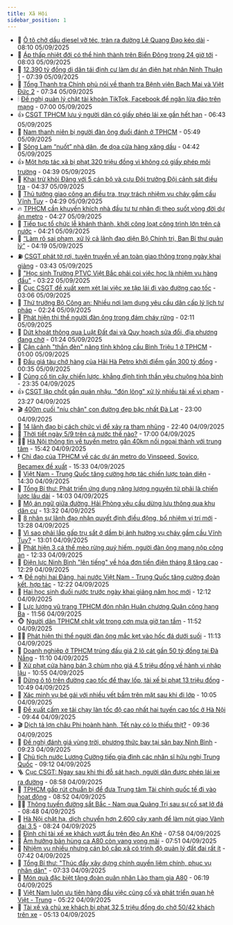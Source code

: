```yaml
---
title: Xã Hội
sidebar_position: 1
---
```


<!-- dantri-xa-hoi:START -->
- 🫣 [Ô tô chở dầu diesel vỡ téc, tràn ra đường Lê Quang Đạo kéo dài](https://dantri.com.vn/xa-hoi/o-to-cho-dau-diesel-vo-tec-tran-ra-duong-le-quang-dao-keo-dai-20250905150049614.htm) - 08:10 05/09/2025
- 💼 [Áp thấp nhiệt đới có thể hình thành trên Biển Đông trong 24 giờ tới](https://dantri.com.vn/xa-hoi/ap-thap-nhiet-doi-co-the-hinh-thanh-tren-bien-dong-trong-24-gio-toi-20250905145636852.htm) - 08:03 05/09/2025
- 🎊 [12.390 tỷ đồng di dân tái định cư làm dự án điện hạt nhân Ninh Thuận 1](https://dantri.com.vn/xa-hoi/12390-ty-dong-di-dan-tai-dinh-cu-lam-du-an-dien-hat-nhan-ninh-thuan-1-20250905142618191.htm) - 07:39 05/09/2025
- 🙉 [Tổng Thanh tra Chính phủ nói về thanh tra Bệnh viện Bạch Mai và Việt Đức 2](https://dantri.com.vn/xa-hoi/tong-thanh-tra-chinh-phu-noi-ve-thanh-tra-benh-vien-bach-mai-va-viet-duc-2-20250905142753786.htm) - 07:34 05/09/2025
- 🕯 [Đề nghị quản lý chặt tài khoản TikTok, Facebook để ngăn lừa đảo trên mạng](https://dantri.com.vn/xa-hoi/de-nghi-quan-ly-chat-tai-khoan-tiktok-facebook-de-ngan-lua-dao-tren-mang-20250905135510432.htm) - 07:00 05/09/2025
- 👍 [CSGT TPHCM lưu ý người dân có giấy phép lái xe gần hết hạn](https://dantri.com.vn/xa-hoi/csgt-tphcm-luu-y-nguoi-dan-co-giay-phep-lai-xe-gan-het-han-20250905130347877.htm) - 06:43 05/09/2025
- 🤖 [Nam thanh niên bị người đàn ông đuổi đánh ở TPHCM](https://dantri.com.vn/xa-hoi/nam-thanh-nien-bi-nguoi-dan-ong-duoi-danh-o-tphcm-20250905121532836.htm) - 05:49 05/09/2025
- 🙉 [Sông Lam “nuốt” nhà dân, đe dọa cửa hàng xăng dầu](https://dantri.com.vn/xa-hoi/song-lam-nuot-nha-dan-de-doa-cua-hang-xang-dau-20250905105043923.htm) - 04:42 05/09/2025
- 👍 [Một hợp tác xã bị phạt 320 triệu đồng vì không có giấy phép môi trường](https://dantri.com.vn/xa-hoi/mot-hop-tac-xa-bi-phat-320-trieu-dong-vi-khong-co-giay-phep-moi-truong-20250905112721330.htm) - 04:39 05/09/2025
- 🗽 [Khai trừ khỏi Đảng với 5 cán bộ và cựu Đội trưởng Đội cảnh sát điều tra](https://dantri.com.vn/xa-hoi/khai-tru-khoi-dang-voi-5-can-bo-va-cuu-doi-truong-doi-canh-sat-dieu-tra-20250905103126475.htm) - 04:37 05/09/2025
- 🗽 [Thủ tướng giao công an điều tra, truy trách nhiệm vụ cháy gầm cầu Vĩnh Tuy](https://dantri.com.vn/xa-hoi/thu-tuong-giao-cong-an-dieu-tra-truy-trach-nhiem-vu-chay-gam-cau-vinh-tuy-20250905105127482.htm) - 04:29 05/09/2025
- 🔥 [TPHCM cần khuyến khích nhà đầu tư tư nhân đi theo suốt vòng đời dự án metro](https://dantri.com.vn/xa-hoi/tphcm-can-khuyen-khich-nha-dau-tu-tu-nhan-di-theo-suot-vong-doi-du-an-metro-20250904230523948.htm) - 04:27 05/09/2025
- 🦒 [Tiếp tục tổ chức lễ khánh thành, khởi công loạt công trình lớn trên cả nước](https://dantri.com.vn/xa-hoi/tiep-tuc-to-chuc-le-khanh-thanh-khoi-cong-loat-cong-trinh-lon-tren-ca-nuoc-20250905104057929.htm) - 04:21 05/09/2025
- 🧐 [“Làm rõ sai phạm, xử lý cả lãnh đạo diện Bộ Chính trị, Ban Bí thư quản lý”](https://dantri.com.vn/xa-hoi/lam-ro-sai-pham-xu-ly-ca-lanh-dao-dien-bo-chinh-tri-ban-bi-thu-quan-ly-20250905111337555.htm) - 04:19 05/09/2025
- ⛽️ [CSGT phát tờ rơi, tuyên truyền về an toàn giao thông trong ngày khai giảng](https://dantri.com.vn/xa-hoi/csgt-phat-to-roi-tuyen-truyen-ve-an-toan-giao-thong-trong-ngay-khai-giang-20250905103651369.htm) - 03:43 05/09/2025
- 🚀 [&quot;Học sinh Trường PTVC Việt Bắc phải coi việc học là nhiệm vụ hàng đầu&quot;](https://dantri.com.vn/xa-hoi/hoc-sinh-truong-ptvc-viet-bac-phai-coi-viec-hoc-la-nhiem-vu-hang-dau-20250905095525990.htm) - 03:22 05/09/2025
- 🦒 [Cục CSGT đề xuất xem xét lại việc xe tập lái đi vào đường cao tốc](https://dantri.com.vn/xa-hoi/cuc-csgt-de-xuat-xem-xet-lai-viec-xe-tap-lai-di-vao-duong-cao-toc-20250905100240485.htm) - 03:06 05/09/2025
- 🦅 [Thứ trưởng Bộ Công an: Nhiều nơi lạm dụng yêu cầu dân cấp lý lịch tư pháp](https://dantri.com.vn/xa-hoi/thu-truong-bo-cong-an-nhieu-noi-lam-dung-yeu-cau-dan-cap-ly-lich-tu-phap-20250905091846381.htm) - 02:24 05/09/2025
- 🚀 [Phát hiện thi thể người đàn ông trong đám cháy rừng](https://dantri.com.vn/xa-hoi/phat-hien-thi-the-nguoi-dan-ong-trong-dam-chay-rung-20250905090331157.htm) - 02:11 05/09/2025
- 🦅 [Dứt khoát thông qua Luật Đất đai và Quy hoạch sửa đổi, địa phương đang chờ](https://dantri.com.vn/xa-hoi/dut-khoat-thong-qua-luat-dat-dai-va-quy-hoach-sua-doi-dia-phuong-dang-cho-20250905080952591.htm) - 01:24 05/09/2025
- 🤠 [Cận cảnh &quot;thần đèn&quot; nâng tĩnh không cầu Bình Triệu 1 ở TPHCM](https://dantri.com.vn/xa-hoi/can-canh-than-den-nang-tinh-khong-cau-binh-trieu-1-o-tphcm-20250904221852859.htm) - 01:00 05/09/2025
- 💄 [Đấu giá tàu chở hàng của Hải Hà Petro khởi điểm gần 300 tỷ đồng](https://dantri.com.vn/xa-hoi/dau-gia-tau-cho-hang-cua-hai-ha-petro-khoi-diem-gan-300-ty-dong-20250905064819585.htm) - 00:35 05/09/2025
- 🥷 [Củng cố tin cậy chiến lược, khẳng định tinh thần yêu chuộng hòa bình](https://dantri.com.vn/xa-hoi/cung-co-tin-cay-chien-luoc-khang-dinh-tinh-than-yeu-chuong-hoa-binh-20250905063544887.htm) - 23:35 04/09/2025
- 👍 [CSGT lập chốt gần quán nhậu, &quot;đón lõng&quot; xử lý nhiều tài xế vi phạm](https://dantri.com.vn/xa-hoi/csgt-lap-chot-gan-quan-nhau-don-long-xu-ly-nhieu-tai-xe-vi-pham-20250905001036561.htm) - 23:27 04/09/2025
- 🎬 [400m cuối &quot;níu chân&quot; con đường đẹp bậc nhất Đà Lạt](https://dantri.com.vn/xa-hoi/400m-cuoi-niu-chan-con-duong-dep-bac-nhat-da-lat-20250904155137262.htm) - 23:00 04/09/2025
- 🦒 [14 lãnh đạo bị cách chức vì để xảy ra tham nhũng](https://dantri.com.vn/xa-hoi/14-lanh-dao-bi-cach-chuc-vi-de-xay-ra-tham-nhung-20250904175811719.htm) - 22:40 04/09/2025
- 🌊 [Thời tiết ngày 5/9 trên cả nước thế nào?](https://dantri.com.vn/xa-hoi/thoi-tiet-ngay-59-tren-ca-nuoc-the-nao-20250904205837986.htm) - 17:00 04/09/2025
- 🧑‍💻 [Hà Nội thông tin về tuyến metro gần 40km nối ngoại thành với trung tâm](https://dantri.com.vn/xa-hoi/ha-noi-thong-tin-ve-tuyen-metro-gan-40km-noi-ngoai-thanh-voi-trung-tam-20250904221614120.htm) - 15:42 04/09/2025
- 🕴 [Chỉ đạo của TPHCM về các dự án metro do Vinspeed, Sovico, Becamex đề xuất](https://dantri.com.vn/xa-hoi/chi-dao-cua-tphcm-ve-cac-du-an-metro-do-vinspeed-sovico-becamex-de-xuat-20250904220006794.htm) - 15:33 04/09/2025
- 🤔 [Việt Nam - Trung Quốc tăng cường hợp tác chiến lược toàn diện](https://dantri.com.vn/xa-hoi/viet-nam-trung-quoc-tang-cuong-hop-tac-chien-luoc-toan-dien-20250904211438151.htm) - 14:30 04/09/2025
- 💄 [Tổng Bí thư: Phát triển ứng dụng năng lượng nguyên tử phải là chiến lược lâu dài](https://dantri.com.vn/xa-hoi/tong-bi-thu-phat-trien-ung-dung-nang-luong-nguyen-tu-phai-la-chien-luoc-lau-dai-20250904210257285.htm) - 14:03 04/09/2025
- 🧠 [Mộ án ngữ giữa đường, Hải Phòng yêu cầu dừng lưu thông qua khu dân cư](https://dantri.com.vn/xa-hoi/mo-an-ngu-giua-duong-hai-phong-yeu-cau-dung-luu-thong-qua-khu-dan-cu-20250904202626608.htm) - 13:32 04/09/2025
- 🦣 [8 nhân sự lãnh đạo nhận quyết định điều động, bổ nhiệm vị trí mới](https://dantri.com.vn/xa-hoi/8-nhan-su-lanh-dao-nhan-quyet-dinh-dieu-dong-bo-nhiem-vi-tri-moi-20250904192931137.htm) - 13:28 04/09/2025
- 💫 [Vì sao phải lắp gấp trụ sắt ở dầm bị ảnh hưởng vụ cháy gầm cầu Vĩnh Tuy?](https://dantri.com.vn/xa-hoi/vi-sao-phai-lap-gap-tru-sat-o-dam-bi-anh-huong-vu-chay-gam-cau-vinh-tuy-20250904194746529.htm) - 13:01 04/09/2025
- 🚀 [Phát hiện 3 cá thể mèo rừng quý hiếm, người đàn ông mang nộp công an](https://dantri.com.vn/xa-hoi/phat-hien-3-ca-the-meo-rung-quy-hiem-nguoi-dan-ong-mang-nop-cong-an-20250904193140753.htm) - 12:33 04/09/2025
- 🤔 [Điện lực Ninh Bình &quot;lên tiếng&quot; về hóa đơn tiền điện tháng 8 tăng cao](https://dantri.com.vn/xa-hoi/dien-luc-ninh-binh-len-tieng-ve-hoa-don-tien-dien-thang-8-tang-cao-20250904192506994.htm) - 12:29 04/09/2025
- ⚗️ [Đề nghị hai Đảng, hai nước Việt Nam - Trung Quốc tăng cường đoàn kết, hợp tác](https://dantri.com.vn/xa-hoi/de-nghi-hai-dang-hai-nuoc-viet-nam-trung-quoc-tang-cuong-doan-ket-hop-tac-20250904192115169.htm) - 12:22 04/09/2025
- 🫶 [Hai học sinh đuối nước trước ngày khai giảng năm học mới](https://dantri.com.vn/xa-hoi/hai-hoc-sinh-duoi-nuoc-truoc-ngay-khai-giang-nam-hoc-moi-20250904182720360.htm) - 12:12 04/09/2025
- 🌮 [Lực lượng vũ trang TPHCM đón nhận Huân chương Quân công hạng Ba](https://dantri.com.vn/xa-hoi/luc-luong-vu-trang-tphcm-don-nhan-huan-chuong-quan-cong-hang-ba-20250904173043934.htm) - 11:56 04/09/2025
- 🐵 [Người dân TPHCM chật vật trong cơn mưa giờ tan tầm](https://dantri.com.vn/xa-hoi/nguoi-dan-tphcm-chat-vat-trong-con-mua-gio-tan-tam-20250904184016574.htm) - 11:52 04/09/2025
- 🧑‍🏫 [Phát hiện thi thể người đàn ông mắc kẹt vào hốc đá dưới suối](https://dantri.com.vn/xa-hoi/phat-hien-thi-the-nguoi-dan-ong-mac-ket-vao-hoc-da-duoi-suoi-20250904173846496.htm) - 11:13 04/09/2025
- 💫 [Doanh nghiệp ở TPHCM trúng đấu giá 2 lô cát gần 50 tỷ đồng tại Đà Nẵng](https://dantri.com.vn/xa-hoi/doanh-nghiep-o-tphcm-trung-dau-gia-2-lo-cat-gan-50-ty-dong-tai-da-nang-20250904165755542.htm) - 11:10 04/09/2025
- 🦩 [Xử phạt cửa hàng bán 3 chùm nho giá 4,5 triệu đồng về hành vi nhập lậu](https://dantri.com.vn/xa-hoi/xu-phat-cua-hang-ban-3-chum-nho-gia-45-trieu-dong-ve-hanh-vi-nhap-lau-20250904174557294.htm) - 10:55 04/09/2025
- 🦄 [Dừng ô tô trên đường cao tốc để thay lốp, tài xế bị phạt 13 triệu đồng](https://dantri.com.vn/xa-hoi/dung-o-to-tren-duong-cao-toc-de-thay-lop-tai-xe-bi-phat-13-trieu-dong-20250904174547702.htm) - 10:49 04/09/2025
- 💂 [Xác minh vụ bé gái với nhiều vết bầm trên mặt sau khi đi lớp](https://dantri.com.vn/xa-hoi/xac-minh-vu-be-gai-voi-nhieu-vet-bam-tren-mat-sau-khi-di-lop-20250904170220442.htm) - 10:05 04/09/2025
- 💄 [Đề xuất cấm xe tải chạy làn tốc độ cao nhất hai tuyến cao tốc ở Hà Nội](https://dantri.com.vn/xa-hoi/de-xuat-cam-xe-tai-chay-lan-toc-do-cao-nhat-hai-tuyen-cao-toc-o-ha-noi-20250904163514154.htm) - 09:44 04/09/2025
- 🎬 [Dịch tả lợn châu Phi hoành hành, Tết này có lo thiếu thịt?](https://dantri.com.vn/xa-hoi/dich-ta-lon-chau-phi-hoanh-hanh-tet-nay-co-lo-thieu-thit-20250904161738871.htm) - 09:36 04/09/2025
- 👀 [Đề nghị đánh giá vùng trời, phương thức bay tại sân bay Ninh Bình](https://dantri.com.vn/xa-hoi/de-nghi-danh-gia-vung-troi-phuong-thuc-bay-tai-san-bay-ninh-binh-20250904160635398.htm) - 09:23 04/09/2025
- 💃 [Chủ tịch nước Lương Cường tiếp gia đình các nhân sĩ hữu nghị Trung Quốc](https://dantri.com.vn/xa-hoi/chu-tich-nuoc-luong-cuong-tiep-gia-dinh-cac-nhan-si-huu-nghi-trung-quoc-20250904161230269.htm) - 09:12 04/09/2025
- 🪜 [Cục CSGT: Ngay sau khi thi đỗ sát hạch, người dân được phép lái xe ra đường](https://dantri.com.vn/xa-hoi/cuc-csgt-ngay-sau-khi-thi-do-sat-hach-nguoi-dan-duoc-phep-lai-xe-ra-duong-20250904154710161.htm) - 08:58 04/09/2025
- 📝 [TPHCM gấp rút chuẩn bị để đưa Trung tâm Tài chính quốc tế đi vào hoạt động](https://dantri.com.vn/xa-hoi/tphcm-gap-rut-chuan-bi-de-dua-trung-tam-tai-chinh-quoc-te-di-vao-hoat-dong-20250904145142636.htm) - 08:52 04/09/2025
- 🧑‍💻 [Thông tuyến đường sắt Bắc - Nam qua Quảng Trị sau sự cố sạt lở đá](https://dantri.com.vn/xa-hoi/thong-tuyen-duong-sat-bac-nam-qua-quang-tri-sau-su-co-sat-lo-da-20250904154345380.htm) - 08:48 04/09/2025
- 👺 [Hà Nội chặt hạ, dịch chuyển hơn 2.600 cây xanh để làm nút giao Vành đai 3,5](https://dantri.com.vn/xa-hoi/ha-noi-chat-ha-dich-chuyen-hon-2600-cay-xanh-de-lam-nut-giao-vanh-dai-35-20250904150500851.htm) - 08:24 04/09/2025
- 🌮 [Đình chỉ tài xế xe khách vượt ẩu trên đèo An Khê](https://dantri.com.vn/xa-hoi/dinh-chi-tai-xe-xe-khach-vuot-au-tren-deo-an-khe-20250904144750668.htm) - 07:58 04/09/2025
- 🤭 [Âm hưởng bản hùng ca A80 còn vang vọng mãi](https://dantri.com.vn/xa-hoi/am-huong-ban-hung-ca-a80-con-vang-vong-mai-20250903184818628.htm) - 07:51 04/09/2025
- 💪 [Nhiệm vụ nhiều nhưng cán bộ cấp xã có trình độ quản lý đất đai rất ít](https://dantri.com.vn/xa-hoi/nhiem-vu-nhieu-nhung-can-bo-cap-xa-co-trinh-do-quan-ly-dat-dai-rat-it-20250904143704977.htm) - 07:42 04/09/2025
- 🧰 [Tổng Bí thư: &quot;Thúc đẩy xây dựng chính quyền liêm chính, phục vụ nhân dân&quot;](https://dantri.com.vn/xa-hoi/tong-bi-thu-thuc-day-xay-dung-chinh-quyen-liem-chinh-phuc-vu-nhan-dan-20250904141528783.htm) - 07:33 04/09/2025
- 🤡 [Món quà đặc biệt tặng đoàn quân nhân Lào tham gia A80](https://dantri.com.vn/xa-hoi/mon-qua-dac-biet-tang-doan-quan-nhan-lao-tham-gia-a80-20250904125256654.htm) - 06:19 04/09/2025
- 🦆 [Việt Nam luôn ưu tiên hàng đầu việc củng cố và phát triển quan hệ Việt - Trung](https://dantri.com.vn/xa-hoi/viet-nam-luon-uu-tien-hang-dau-viec-cung-co-va-phat-trien-quan-he-viet-trung-20250904122214466.htm) - 05:22 04/09/2025
- 🦍 [Tài xế và chủ xe khách bị phạt 32,5 triệu đồng do chở 50/42 khách trên xe](https://dantri.com.vn/xa-hoi/tai-xe-va-chu-xe-khach-bi-phat-325-trieu-dong-do-cho-5042-khach-tren-xe-20250904120146597.htm) - 05:13 04/09/2025<!-- dantri-xa-hoi:END -->
